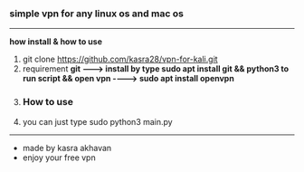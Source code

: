 ### simple vpn for any linux os and mac os 
----------------------------------------
**how install & how to use**

1. git clone https://github.com/kasra28/vpn-for-kali.git 
2. requirement **git ---> install by type sudo apt install git && python3 to run script && open vpn ----> sudo apt install openvpn**
3. ### How to use
4. you can just type sudo python3 main.py
----------------------------------------
- made by kasra akhavan 
- enjoy your free vpn 
